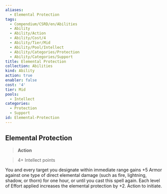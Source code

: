```yaml
---
aliases:
  - Elemental Protection
tags:
  - Compendium/CSRD/en/Abilities
  - Ability
  - Ability/Action
  - Ability/Cost/4
  - Ability/Tier/Mid
  - Ability/Pool/Intellect
  - Ability/Categories/Protection
  - Ability/Categories/Support
title: Elemental Protection
collection: Abilities
kind: Ability
action: true
enabler: false
cost: '4'
tier: Mid
pools:
  - Intellect
categories:
  - Protection
  - Support
id: Elemental-Protection
---
```

## Elemental Protection    
>**Action**    
>4+ Intellect points  
    
You and every target you designate within immediate range gains +5 Armor against one type of direct elemental damage (such as fire, lightning, shadow, or thorn) for one hour, or until you cast this spell again. Each level of Effort applied increases the elemental protection by +2. Action to initiate.
